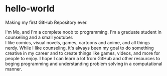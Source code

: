 # hello-world
Making my first GitHub Repository ever. 

I'm Mo, and I'm a complete noob to programming. 
I'm a graduate student in counseling and a small youtuber.  
I like comics, visual novels, games, cartoons and anime, and all things nerdy. 
While I like counseling, it's always been my goal to do something creative in my career and to 
create things like games, videos, and more for people to enjoy. 
I hope I can learn a lot from GitHub and other resources to beging programming 
and understanding problem solving in a computational manner. 
